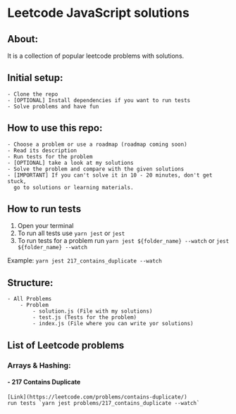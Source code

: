 # Leetcode JavaScript solutions

## About:

It is a collection of popular leetcode problems with solutions.

## Initial setup:

    - Clone the repo
    - [OPTIONAL] Install dependencies if you want to run tests
    - Solve problems and have fun

## How to use this repo:

    - Choose a problem or use a roadmap (roadmap coming soon)
    - Read its description
    - Run tests for the problem
    - [OPTIONAL] take a look at my solutions
    - Solve the problem and compare with the given solutions
    - [IMPORTANT] If you can't solve it in 10 - 20 minutes, don't get stuck, 
      go to solutions or learning materials. 

## How to run tests

   1. Open your terminal 
   2. To run all tests use `yarn jest` or `jest`
   3. To run tests for a problem run `yarn jest ${folder_name} --watch` or `jest ${folder_name} --watch`

   Example: 
   `yarn jest 217_contains_duplicate --watch`


## Structure:

    - All Problems
        - Problem
            - solution.js (File with my solutions)
            - test.js (Tests for the problem)
            - index.js (File where you can write yor solutions)

## List of Leetcode problems

### Arrays & Hashing:

#### - 217 Contains Duplicate
    [Link](https://leetcode.com/problems/contains-duplicate/)
    run tests `yarn jest problems/217_contains_duplicate --watch`
    

